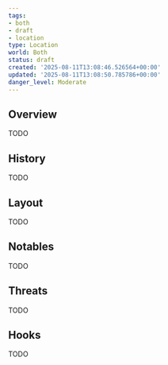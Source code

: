 ```yaml
---
tags:
- both
- draft
- location
type: Location
world: Both
status: draft
created: '2025-08-11T13:08:46.526564+00:00'
updated: '2025-08-11T13:08:50.785786+00:00'
danger_level: Moderate
---
```



## Overview

TODO
## History

TODO
## Layout

TODO
## Notables

TODO
## Threats

TODO
## Hooks

TODO
